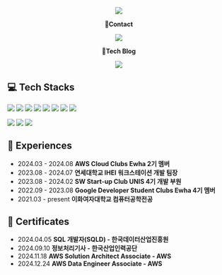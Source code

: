 <!-- header -->
<p align='center'>
  <img src="https://capsule-render.vercel.app/api?type=waving&color=90EE90&fontColor=0F1035&height=200&section=header&text=Welcome+to+YunJin's+Github!👋&fontSize=40"/>
</p>


<!-- Contact badge -->
<p align='center'><strong>📧Contact</strong></p>
<p align='center'>
  <!-- gmail -->
  <img src="https://img.shields.io/badge/yunjini802@gmail.com-EA4335?style=flat-square&logo=gmail&logoColor=white"/>
</p>
<!-- Tech blog badge -->
<p align='center'><strong>🌱Tech Blog</strong></p>
<p align='center'>
  <!-- Tistory -->
  <a href="https://jini-magiclamp.tistory.com/"><img src="https://img.shields.io/badge/Tech Blog-000000?style=flat-square&logo=tistory&logoColor=white"/></a>
</p>

<!-- 기술 스택 -->
## 💻 Tech Stacks
<!-- Backend -->
<p>
  <img src="https://img.shields.io/badge/Java-b07219?style=flat-square&logoColor=white"/>
  <img src="https://img.shields.io/badge/Java-007396?style=flat&logo=Java&logoColor=white"/>
  <img src="https://img.shields.io/badge/Spring-6DB33F?style=flat&logo=Spring&logoColor=white"/>
  <img src="https://img.shields.io/badge/Spring%20Boot-6DB33F?style=flat&logo=Spring%20Boot&logoColor=white"/>
  <img src="https://img.shields.io/badge/MySQL-4479A1?style=flat&logo=MySQL&logoColor=white"/>
  <img src="https://img.shields.io/badge/Amazon%20EC2-FF9900?style=flat&logo=Amazon%20EC2&logoColor=white"/>
  <img src="https://img.shields.io/badge/Amazon%20RDS-527FFF?style=flat&logo=Amazon%20RDS&logoColor=white"/>
  <img src="https://img.shields.io/badge/Amazon%20S3-569A31?style=flat&logo=Amazon%20S3&logoColor=white"/>
</p>
<!-- Tools -->
<p>
  <img src="https://img.shields.io/badge/Git-F05032?style=flat-square&logo=git&logoColor=white"/>
  <img src="https://img.shields.io/badge/GitHub-181717?style=flat-square&logo=github&logoColor=white"/>
  <img src="https://img.shields.io/badge/Notion-000000?style=flat-square&logo=notion&logoColor=white"/>
</p>

<!-- 경험 -->
## 🏃 Experiences
<ul>
  <li>2024.03 - 2024.08 <strong>AWS Cloud Clubs Ewha 2기 멤버</strong></li>
  <li>2023.08 - 2024.07 <strong>연세대학교 IHEI 워크스테이션 개발 팀장</strong></li>
  <li>2023.08 - 2024.02 <strong>SW Start-up Club UNIS 4기 개발 부원</strong></li>
  <li>2022.09 - 2023.08 <strong>Google Developer Student Clubs Ewha 4기 멤버</strong></li>
  <li>2021.03 - present <strong>이화여자대학교 컴퓨터공학전공</strong></li>
</ul>

<!-- 자격증 -->
## 📜 Certificates
<ul>
  <li>2024.04.05 <strong>SQL 개발자(SQLD) - 한국데이터산업진흥원</strong></li>
  <li>2024.09.10 <strong>정보처리기사 - 한국산업인력공단</strong></li>
  <li>2024.11.18 <strong>AWS Solution Architect Associate - AWS</strong></li>
  <li>2024.12.24 <strong>AWS Data Engineer Associate - AWS</strong></li>
</ul>
